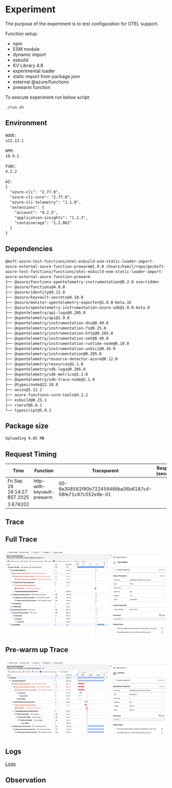 # Experiment

The purpose of the experiment is to test configuration for OTEL support.

Function setup:
- npm
- ESM module
- dynamic import
- esbuild
- KV Library 4.8
- experimental loader
- static import from package.json
- external @azure/functions
- prewarm function

To execute experiment run below script:
```shell
./run.sh
```

## Environment

```text
NODE:
v22.13.1

NPM:
10.9.2

FUNC:
4.2.2

AZ:
{
  "azure-cli": "2.77.0",
  "azure-cli-core": "2.77.0",
  "azure-cli-telemetry": "1.1.0",
  "extensions": {
    "account": "0.2.5",
    "application-insights": "1.2.3",
    "containerapp": "1.2.0b2"
  }
}
```

## Dependencies

```text
@msft-azure-test-functions/otel-esbuild-esm-static-loader-import-azure-external-azure-function-prewarm@1.0.0 /Users/kamil/repo/ge/msft-azure-test-functions/functions/otel-esbuild-esm-static-loader-import-azure-external-azure-function-prewarm
├── @azure/functions-opentelemetry-instrumentation@0.2.0 overridden
├── @azure/functions@4.8.0
├── @azure/identity@4.12.0
├── @azure/keyvault-secrets@4.10.0
├── @azure/monitor-opentelemetry-exporter@1.0.0-beta.32
├── @azure/opentelemetry-instrumentation-azure-sdk@1.0.0-beta.9
├── @opentelemetry/api-logs@0.205.0
├── @opentelemetry/api@1.9.0
├── @opentelemetry/instrumentation-dns@0.49.0
├── @opentelemetry/instrumentation-fs@0.25.0
├── @opentelemetry/instrumentation-http@0.205.0
├── @opentelemetry/instrumentation-net@0.49.0
├── @opentelemetry/instrumentation-runtime-node@0.19.0
├── @opentelemetry/instrumentation-undici@0.16.0
├── @opentelemetry/instrumentation@0.205.0
├── @opentelemetry/resource-detector-azure@0.12.0
├── @opentelemetry/resources@2.1.0
├── @opentelemetry/sdk-logs@0.205.0
├── @opentelemetry/sdk-metrics@2.1.0
├── @opentelemetry/sdk-trace-node@2.1.0
├── @types/node@22.18.0
├── axios@1.12.2
├── azure-functions-core-tools@4.2.2
├── esbuild@0.25.1
├── rimraf@6.0.1
└── typescript@5.9.2

```
## Package size

```text
Uploading 9.85 MB
```

## Request Timing

| Time | Function | Traceparent | Response (seconds) |
|---|---|---|---|
| Fri Sep 26 16:14:27 BST 2025 | http-with-keyvault-prewarm | 00-6e308581f90b722459486ba36b6187c4-08fe71c97c552e9b-01
 | 3.678202 |

## Trace

## Full Trace

![Full Trace](assets/cold-start.png)

## Pre-warm up Trace

![Pre-warm up](assets/prewarmup.png)

## Logs

[Logs](assets/logs.csv)

## Observation


